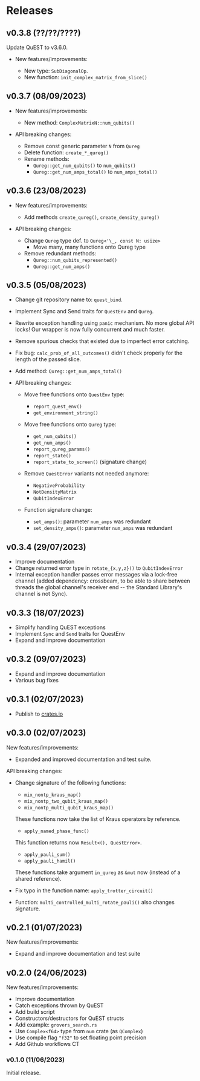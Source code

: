 # Releases

## v0.3.8 (??/??/????)

Update QuEST to v3.6.0.

- New features/improvements:

  - New type: `SubDiagonalOp`.
  - New function: `init_complex_matrix_from_slice()`

## v0.3.7 (08/09/2023)

- New features/improvements:

  - New method: `ComplexMatrixN::num_qubits()`

- API breaking changes:

  - Remove const generic parameter `N` from `Qureg`
  - Delete function: `create_*_qureg()`
  - Rename methods:
    - `Qureg::get_num_qubits()` to `num_qubits()`
    - `Qureg::get_num_amps_total()` to `num_amps_total()`

## v0.3.6 (23/08/2023)

- New features/improvements:

  - Add methods `create_qureg()`, `create_density_qureg()`

- API breaking changes:

  - Change `Qureg` type def. to `Qureg<'\_, const N: usize>`
    - Move many, many functions onto Qureg type
  - Remove redundant methods:
    - `Qureg::num_qubits_represented()`
    - `Qureg::get_num_amps()`

## v0.3.5 (05/08/2023)

- Change git repository name to: `quest_bind`.
- Implement Sync and Send traits for `QuestEnv` and `Qureg`.
- Rewrite exception handling using `panic` mechanism. No more global API locks!
  Our wrapper is now fully concurrent and much faster.
- Remove spurious checks that existed due to imperfect error catching.
- Fix bug: `calc_prob_of_all_outcomes()` didn't check properly for the length
  of the passed slice.

- Add method: `Qureg::get_num_amps_total()`

- API breaking changes:

  - Move free functions onto `QuestEnv` type:

    - `report_quest_env()`
    - `get_environment_string()`

  - Move free functions onto `Qureg` type:

    - `get_num_qubits()`
    - `get_num_amps()`
    - `report_qureg_params()`
    - `report_state()`
    - `report_state_to_screen()` (signature change)

  - Remove `QuestError` variants not needed anymore:

    - `NegativeProbability`
    - `NotDensityMatrix`
    - `QubitIndexError`

  - Function signature change:

    - `set_amps()`: parameter `num_amps` was redundant
    - `set_density_amps()`: parameter `num_amps` was redundant

## v0.3.4 (29/07/2023)

- Improve documentation
- Change returned error type in `rotate_{x,y,z}()` to `QubitIndexError`
- Internal exception handler passes error messages via a lock-free channel
  (added dependency: crossbeam, to be able to share between threads the global
  channel's receiver end -- the Standard Library's channel is not Sync).

## v0.3.3 (18/07/2023)

- Simplify handling QuEST exceptions
- Implement `Sync` and `Send` traits for QuestEnv
- Expand and improve documentation

## v0.3.2 (09/07/2023)

- Expand and improve documentation
- Various bug fixes

## v0.3.1 (02/07/2023)

- Publish to [crates.io](https://crates.io/crates/quest_bind)

## v0.3.0 (02/07/2023)

New features/improvements:

- Expanded and improved documentation and test suite.

API breaking changes:

- Change signature of the following functions:

  - `mix_nontp_kraus_map()`
  - `mix_nontp_two_qubit_kraus_map()`
  - `mix_nontp_multi_qubit_kraus_map()`

  These functions now take the list of Kraus operators by reference.

  - `apply_named_phase_func()`

  This function returns now `Result<(), QuestError>`.

  - `apply_pauli_sum()`
  - `apply_pauli_hamil()`

  These functions take argument `in_qureg` as `&mut` now (instead of a shared
  reference).

- Fix typo in the function name: `apply_trotter_circuit()`

- Function: `multi_controlled_multi_rotate_pauli()` also changes signature.

## v0.2.1 (01/07/2023)

New features/improvements:

- Expand and improve documentation and test suite

## v0.2.0 (24/06/2023)

New features/improvements:

- Improve documentation
- Catch exceptions thrown by QuEST
- Add build script
- Constructors/destructors for QuEST structs
- Add example: `grovers_search.rs`
- Use `Complex<f64>` type from `num` crate (as `QComplex`)
- Use compile flag `"f32"` to set floating point precision
- Add Github workflows CT

### v0.1.0 (11/06/2023)

Initial release.

